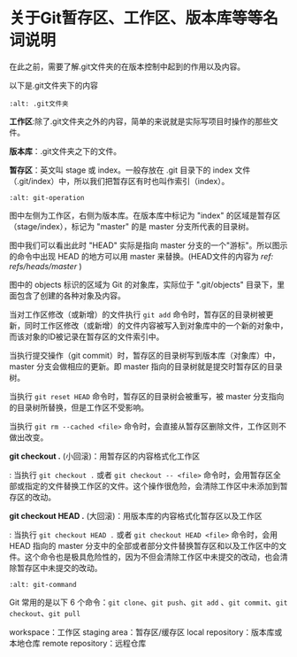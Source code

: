 # 关于Git暂存区、工作区、版本库等等名词说明

在此之前，需要了解.git文件夹的在版本控制中起到的作用以及内容。

以下是.git文件夹下的内容

```{image} ../img/.git.png
:alt: .git文件夹
```

**工作区**:除了.git文件夹之外的内容，简单的来说就是实际写项目时操作的那些文件。

**版本库**：.git文件夹之下的文件。

**暂存区**：英文叫 stage 或 index。一般存放在 .git 目录下的 index 文件（.git/index）中，所以我们把暂存区有时也叫作索引（index）。

```{image} ../img/git-operation.png
:alt: git-operation
```

图中左侧为工作区，右侧为版本库。在版本库中标记为 "index" 的区域是暂存区（stage/index），标记为 "master" 的是 master 分支所代表的目录树。

图中我们可以看出此时 "HEAD" 实际是指向 master 分支的一个"游标"。所以图示的命令中出现 HEAD 的地方可以用 master 来替换。(HEAD文件的内容为 *ref: refs/heads/master* )

图中的 objects 标识的区域为 Git 的对象库，实际位于 ".git/objects" 目录下，里面包含了创建的各种对象及内容。

当对工作区修改（或新增）的文件执行 `git add` 命令时，暂存区的目录树被更新，同时工作区修改（或新增）的文件内容被写入到对象库中的一个新的对象中，而该对象的ID被记录在暂存区的文件索引中。

当执行提交操作（git commit）时，暂存区的目录树写到版本库（对象库）中，master 分支会做相应的更新。即 master 指向的目录树就是提交时暂存区的目录树。

当执行 `git reset HEAD` 命令时，暂存区的目录树会被重写，被 master 分支指向的目录树所替换，但是工作区不受影响。

当执行 `git rm --cached <file>` 命令时，会直接从暂存区删除文件，工作区则不做出改变。

**git checkout .** (小回滚)：用暂存区的内容格式化工作区

: 当执行 `git checkout .` 或者 `git checkout -- <file>` 命令时，会用暂存区全部或指定的文件替换工作区的文件。这个操作很危险，会清除工作区中未添加到暂存区的改动。

**git checkout HEAD .** (大回滚)：用版本库的内容格式化暂存区以及工作区

: 当执行 `git checkout HEAD .` 或者 `git checkout HEAD <file>` 命令时，会用 HEAD 指向的 master 分支中的全部或者部分文件替换暂存区和以及工作区中的文件。这个命令也是极具危险性的，因为不但会清除工作区中未提交的改动，也会清除暂存区中未提交的改动。

```{image} ../img/git-command.jpg
:alt: git-command
```

Git 常用的是以下 6 个命令：`git clone`、`git push`、`git add` 、`git commit`、`git checkout`、`git pull`

workspace：工作区
staging area：暂存区/缓存区
local repository：版本库或本地仓库
remote repository：远程仓库
